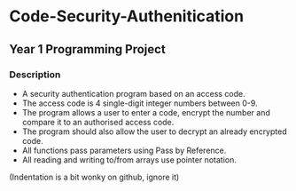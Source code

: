 # Code-Security-Authenitication

## Year 1 Programming Project 

### Description
- A security authentication program based on an access code.
- The access code is 4 single-digit integer numbers between 0-9.
- The program allows a user to enter a code, encrypt the number and compare it to an authorised access code.
- The program should also allow the user to decrypt an already encrypted code.
- All functions pass parameters using Pass by Reference.
- All reading and writing to/from arrays use pointer notation.

(Indentation is a bit wonky on github, ignore it)
